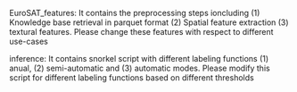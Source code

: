 EuroSAT_features: It contains the preprocessing steps ioncluding (1) Knowledge base retrieval in parquet format (2) Spatial feature extraction (3) textural features.
Please change these features with respect to different use-cases

inference: It contains snorkel script with different labeling functions (1) anual, (2) semi-automatic and (3) automatic modes. Please modify this script for different labeling functions based on different thresholds
